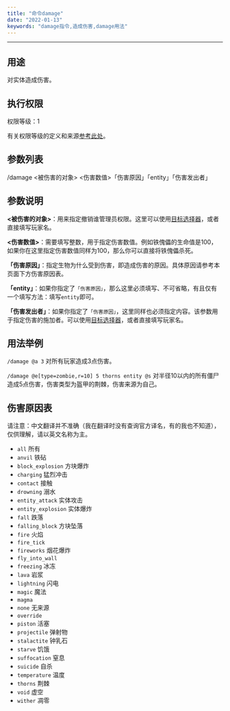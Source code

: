```yaml
---
title: "命令damage"
date: "2022-01-13"
keywords: "damage指令,造成伤害,damage用法"
---
```


---

## 用途

对实体造成伤害。

## 执行权限

权限等级：1

有关权限等级的定义和来源[参考此处](/commands/权限等级 "参考此处")。

## 参数列表

/damage <被伤害的对象> <伤害数值>「伤害原因」「entity」「伤害发出者」

## 参数说明

**<被伤害的对象>**：用来指定撤销谁管理员权限。这里可以使用[目标选择器](/commands/目标选择器 "目标选择器")，或者直接填写玩家名。

**<伤害数值>**：需要填写整数，用于指定伤害数值。例如铁傀儡的生命值是100，如果你在这里指定伤害数值同样为100，那么你可以直接将铁傀儡杀死。

**「伤害原因」**：指定生物为什么受到伤害，即造成伤害的原因。具体原因请参考本页面下方伤害原因表。

**「entity」**：如果你指定了`「伤害原因」`，那么这里必须填写、不可省略，有且仅有一个填写方法：填写`entity`即可。

**「伤害发出者」**：如果你指定了`「伤害原因」`，这里同样也必须指定内容。该参数用于指定伤害的施加者。可以使用[目标选择器](/commands/目标选择器 "目标选择器")，或者直接填写玩家名。

## 用法举例

`/damage @a 3`  对所有玩家造成3点伤害。

`/damage @e[type=zombie,r=10] 5 thorns entity @s`  对半径10以内的所有僵尸造成5点伤害，伤害类型为盔甲的荆棘，伤害来源为自己。

## 伤害原因表

请注意：中文翻译并不准确（我在翻译时没有查询官方译名，有的我也不知道），仅供理解，请以英文名称为主。

- `all`  所有
- `anvil`  铁砧
- `block_explosion`  方块爆炸
- `charging`  猛烈冲击
- `contact`  接触
- `drowning`  溺水
- `entity_attack`  实体攻击
- `entity_explosion`  实体爆炸
- `fall`  跌落
- `falling_block`  方块坠落
- `fire`  火焰
- `fire_tick`
- `fireworks`  烟花爆炸
- `fly_into_wall`
- `freezing`  冰冻
- `lava`  岩浆
- `lightning`  闪电
- `magic`  魔法
- `magma`
- `none`  无来源
- `override`
- `piston`  活塞
- `projectile`  弹射物
- `stalactite`  钟乳石
- `starve`  饥饿
- `suffocation`  窒息
- `suicide`  自杀
- `temperature`  温度
- `thorns`  荆棘
- `void`  虚空
- `wither`  凋零
